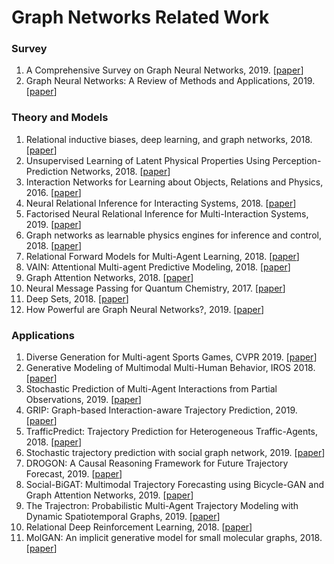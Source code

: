 # Graph Networks Related Work
### **Survey**

1. A Comprehensive Survey on Graph Neural Networks, 2019. \[[paper](https://arxiv.org/abs/1901.00596)\]
2. Graph Neural Networks: A Review of Methods and Applications, 2019. \[[paper](https://arxiv.org/abs/1812.08434)\]

### Theory and Models

1. Relational inductive biases, deep learning, and graph networks, 2018. \[[paper](https://arxiv.org/abs/1806.01261)\]
2. Unsupervised Learning of Latent Physical Properties Using Perception-Prediction Networks, 2018. \[[paper](https://arxiv.org/abs/1807.09244)\]
3. Interaction Networks for Learning about Objects, Relations and Physics, 2016. \[[paper](https://arxiv.org/abs/1612.00222)\]
4. Neural Relational Inference for Interacting Systems, 2018. \[[paper](https://arxiv.org/abs/1802.04687)\]
5. Factorised Neural Relational Inference for Multi-Interaction Systems, 2019. \[[paper](https://arxiv.org/abs/1905.08721)\]
6. Graph networks as learnable physics engines for inference and control, 2018. \[[paper](https://arxiv.org/abs/1806.01242)\]
7. Relational Forward Models for Multi-Agent Learning, 2018. \[[paper](https://arxiv.org/abs/1809.11044)\]
8. VAIN: Attentional Multi-agent Predictive Modeling, 2018. \[[paper](https://arxiv.org/abs/1706.06122)\]
9. Graph Attention Networks, 2018. \[[paper](https://arxiv.org/abs/1710.10903)\]
10. Neural Message Passing for Quantum Chemistry, 2017. \[[paper](https://arxiv.org/abs/1704.01212)\]
11. Deep Sets, 2018. \[[paper](https://arxiv.org/abs/1703.06114)\]
12. How Powerful are Graph Neural Networks?, 2019. \[[paper](https://arxiv.org/abs/1810.00826)\]

### **Applications**

1. Diverse Generation for Multi-agent Sports Games, CVPR 2019. \[[paper](http://openaccess.thecvf.com/content_CVPR_2019/papers/Yeh_Diverse_Generation_for_Multi-Agent_Sports_Games_CVPR_2019_paper.pdf)\] 
2. Generative Modeling of Multimodal Multi-Human Behavior, IROS 2018. \[[paper](https://arxiv.org/abs/1803.02015)\]
3. Stochastic Prediction of Multi-Agent Interactions from Partial Observations, 2019. \[[paper](https://arxiv.org/abs/1902.09641)\]
4. GRIP: Graph-based Interaction-aware Trajectory Prediction, 2019. \[[paper](https://arxiv.org/abs/1907.07792)\]
5. TrafficPredict: Trajectory Prediction for Heterogeneous Traffic-Agents, 2018. \[[paper](https://arxiv.org/abs/1811.02146)\]
6. Stochastic trajectory prediction with social graph network, 2019. \[[paper](https://arxiv.org/abs/1907.10233)\]
7. DROGON: A Causal Reasoning Framework for Future Trajectory Forecast, 2019. \[[paper](https://arxiv.org/abs/1908.00024)\]
8. Social-BiGAT: Multimodal Trajectory Forecasting using Bicycle-GAN and Graph Attention Networks, 2019. \[[paper](https://arxiv.org/abs/1907.03395)\]
9. The Trajectron: Probabilistic Multi-Agent Trajectory Modeling with Dynamic Spatiotemporal Graphs, 2019. \[[paper](https://arxiv.org/abs/1810.05993)\]
10. Relational Deep Reinforcement Learning, 2018. \[[paper](https://arxiv.org/abs/1806.01830)\]
11. MolGAN: An implicit generative model for small molecular graphs, 2018. \[[paper](https://arxiv.org/abs/1805.11973)\]
